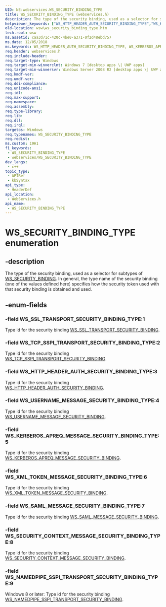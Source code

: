 ```yaml
---
UID: NE:webservices.WS_SECURITY_BINDING_TYPE
title: WS_SECURITY_BINDING_TYPE (webservices.h)
description: The type of the security binding, used as a selector for subtypes of WS_SECURITY_BINDING.
helpviewer_keywords: ["WS_HTTP_HEADER_AUTH_SECURITY_BINDING_TYPE","WS_KERBEROS_APREQ_MESSAGE_SECURITY_BINDING_TYPE","WS_NAMEDPIPE_SSPI_TRANSPORT_SECURITY_BINDING_TYPE","WS_SAML_MESSAGE_SECURITY_BINDING_TYPE","WS_SECURITY_BINDING_TYPE","WS_SECURITY_BINDING_TYPE enumeration [Web Services for Windows]","WS_SECURITY_CONTEXT_MESSAGE_SECURITY_BINDING_TYPE","WS_SSL_TRANSPORT_SECURITY_BINDING_TYPE","WS_TCP_SSPI_TRANSPORT_SECURITY_BINDING_TYPE","WS_USERNAME_MESSAGE_SECURITY_BINDING_TYPE","WS_XML_TOKEN_MESSAGE_SECURITY_BINDING_TYPE","webservices/WS_HTTP_HEADER_AUTH_SECURITY_BINDING_TYPE","webservices/WS_KERBEROS_APREQ_MESSAGE_SECURITY_BINDING_TYPE","webservices/WS_NAMEDPIPE_SSPI_TRANSPORT_SECURITY_BINDING_TYPE","webservices/WS_SAML_MESSAGE_SECURITY_BINDING_TYPE","webservices/WS_SECURITY_BINDING_TYPE","webservices/WS_SECURITY_CONTEXT_MESSAGE_SECURITY_BINDING_TYPE","webservices/WS_SSL_TRANSPORT_SECURITY_BINDING_TYPE","webservices/WS_TCP_SSPI_TRANSPORT_SECURITY_BINDING_TYPE","webservices/WS_USERNAME_MESSAGE_SECURITY_BINDING_TYPE","webservices/WS_XML_TOKEN_MESSAGE_SECURITY_BINDING_TYPE","wsw.ws_security_binding_type"]
old-location: wsw\ws_security_binding_type.htm
tech.root: wsw
ms.assetid: caa3d71c-420c-4be0-a371-0f2d48ebd757
ms.date: 12/05/2018
ms.keywords: WS_HTTP_HEADER_AUTH_SECURITY_BINDING_TYPE, WS_KERBEROS_APREQ_MESSAGE_SECURITY_BINDING_TYPE, WS_NAMEDPIPE_SSPI_TRANSPORT_SECURITY_BINDING_TYPE, WS_SAML_MESSAGE_SECURITY_BINDING_TYPE, WS_SECURITY_BINDING_TYPE, WS_SECURITY_BINDING_TYPE enumeration [Web Services for Windows], WS_SECURITY_CONTEXT_MESSAGE_SECURITY_BINDING_TYPE, WS_SSL_TRANSPORT_SECURITY_BINDING_TYPE, WS_TCP_SSPI_TRANSPORT_SECURITY_BINDING_TYPE, WS_USERNAME_MESSAGE_SECURITY_BINDING_TYPE, WS_XML_TOKEN_MESSAGE_SECURITY_BINDING_TYPE, webservices/WS_HTTP_HEADER_AUTH_SECURITY_BINDING_TYPE, webservices/WS_KERBEROS_APREQ_MESSAGE_SECURITY_BINDING_TYPE, webservices/WS_NAMEDPIPE_SSPI_TRANSPORT_SECURITY_BINDING_TYPE, webservices/WS_SAML_MESSAGE_SECURITY_BINDING_TYPE, webservices/WS_SECURITY_BINDING_TYPE, webservices/WS_SECURITY_CONTEXT_MESSAGE_SECURITY_BINDING_TYPE, webservices/WS_SSL_TRANSPORT_SECURITY_BINDING_TYPE, webservices/WS_TCP_SSPI_TRANSPORT_SECURITY_BINDING_TYPE, webservices/WS_USERNAME_MESSAGE_SECURITY_BINDING_TYPE, webservices/WS_XML_TOKEN_MESSAGE_SECURITY_BINDING_TYPE, wsw.ws_security_binding_type
req.header: webservices.h
req.include-header: 
req.target-type: Windows
req.target-min-winverclnt: Windows 7 [desktop apps \| UWP apps]
req.target-min-winversvr: Windows Server 2008 R2 [desktop apps \| UWP apps]
req.kmdf-ver: 
req.umdf-ver: 
req.ddi-compliance: 
req.unicode-ansi: 
req.idl: 
req.max-support: 
req.namespace: 
req.assembly: 
req.type-library: 
req.lib: 
req.dll: 
req.irql: 
targetos: Windows
req.typenames: WS_SECURITY_BINDING_TYPE
req.redist: 
ms.custom: 19H1
f1_keywords:
 - WS_SECURITY_BINDING_TYPE
 - webservices/WS_SECURITY_BINDING_TYPE
dev_langs:
 - c++
topic_type:
 - APIRef
 - kbSyntax
api_type:
 - HeaderDef
api_location:
 - WebServices.h
api_name:
 - WS_SECURITY_BINDING_TYPE
---
```


# WS_SECURITY_BINDING_TYPE enumeration


## -description

The type of the security binding, used as a selector for subtypes of
<a href="/windows/desktop/api/webservices/ns-webservices-ws_security_binding">WS_SECURITY_BINDING</a>.  In general, the type name of the
security binding (one of the values defined here) specifies how the
security token used with that security binding is obtained and used.

## -enum-fields

### -field WS_SSL_TRANSPORT_SECURITY_BINDING_TYPE:1

Type id for the security binding <a href="/windows/desktop/api/webservices/ns-webservices-ws_ssl_transport_security_binding">WS_SSL_TRANSPORT_SECURITY_BINDING</a>.

### -field WS_TCP_SSPI_TRANSPORT_SECURITY_BINDING_TYPE:2

Type id for the security binding <a href="/windows/desktop/api/webservices/ns-webservices-ws_tcp_sspi_transport_security_binding">WS_TCP_SSPI_TRANSPORT_SECURITY_BINDING</a>.

### -field WS_HTTP_HEADER_AUTH_SECURITY_BINDING_TYPE:3

Type id for the security binding <a href="/windows/desktop/api/webservices/ns-webservices-ws_http_header_auth_security_binding">WS_HTTP_HEADER_AUTH_SECURITY_BINDING</a>.

### -field WS_USERNAME_MESSAGE_SECURITY_BINDING_TYPE:4

Type id for the security binding <a href="/windows/desktop/api/webservices/ns-webservices-ws_username_message_security_binding">WS_USERNAME_MESSAGE_SECURITY_BINDING</a>.

### -field WS_KERBEROS_APREQ_MESSAGE_SECURITY_BINDING_TYPE:5

Type id for the security binding <a href="/windows/desktop/api/webservices/ns-webservices-ws_kerberos_apreq_message_security_binding">WS_KERBEROS_APREQ_MESSAGE_SECURITY_BINDING</a>.

### -field WS_XML_TOKEN_MESSAGE_SECURITY_BINDING_TYPE:6

Type id for the security binding <a href="/windows/win32/api/webservices/ns-webservices-ws_xml_token_message_security_binding">WS_XML_TOKEN_MESSAGE_SECURITY_BINDING</a>.

### -field WS_SAML_MESSAGE_SECURITY_BINDING_TYPE:7

Type id for the security binding <a href="/windows/win32/api/webservices/ns-webservices-ws_saml_message_security_binding">WS_SAML_MESSAGE_SECURITY_BINDING</a>.

### -field WS_SECURITY_CONTEXT_MESSAGE_SECURITY_BINDING_TYPE:8

Type id for the security binding <a href="/windows/desktop/api/webservices/ns-webservices-ws_security_context_message_security_binding">WS_SECURITY_CONTEXT_MESSAGE_SECURITY_BINDING</a>.

### -field WS_NAMEDPIPE_SSPI_TRANSPORT_SECURITY_BINDING_TYPE:9

Windows 8 or later:
Type id for the security binding <a href="/windows/win32/api/webservices/ns-webservices-ws_namedpipe_sspi_transport_security_binding">WS_NAMEDPIPE_SSPI_TRANSPORT_SECURITY_BINDING</a>.

